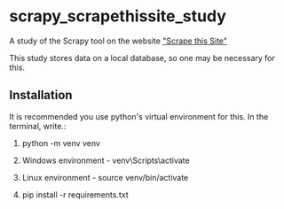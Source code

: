 # scrapy_scrapethissite_study
A study of the Scrapy tool on the website ["Scrape this Site"](https://www.scrapethissite.com/)

This study stores data on a local database, so one may be necessary for this.

## Installation

It is recommended you use python's virtual environment for this.
In the terminal, write.: 

1) python -m venv venv

2) Windows environment - venv\Scripts\activate

2) Linux environment - source venv/bin/activate

3) pip install -r requirements.txt
